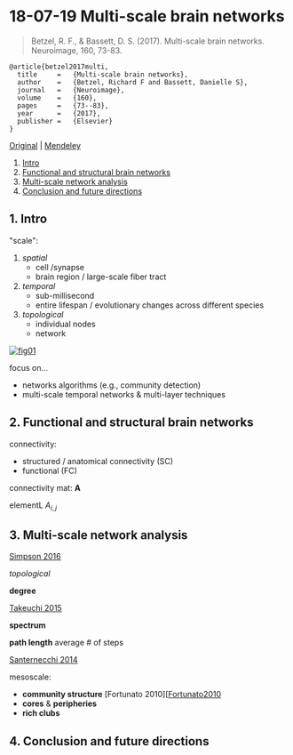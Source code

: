 <!--
@Author: shumez
@Date:   2018-07-19 13:02:30
@Project: Chaier
@Filename: 180719.md
@Last modified by:   shumez
@Last modified time: 2018-07-19 13:07:32
-->


# 18-07-19 Multi-scale brain networks


> Betzel, R. F., & Bassett, D. S. (2017). Multi-scale brain networks. Neuroimage, 160, 73-83.

```
@article{betzel2017multi,
  title 	=	{Multi-scale brain networks},
  author 	=	{Betzel, Richard F and Bassett, Danielle S},
  journal 	=	{Neuroimage},
  volume	=	{160},
  pages		=	{73--83},
  year		=	{2017},
  publisher	=	{Elsevier}
}
```

[Original][orig] | [Mendeley][mend]

1. [Intro][s01]
2. [Functional and structural brain networks][s02]
3. [Multi-scale network analysis][s03]
4. [Conclusion and future directions][s04]



## 1. Intro


"scale":

1. *spatial*
	- cell /synapse
	- brain region / large-scale fiber tract
2. *temporal*
	- sub-millisecond
	- entire lifespan / evolutionary changes across different species
3. *topological*
	- individual nodes
	- network


[![fig01][fig01]][fig01]


focus on...

- networks algorithms (e.g., community detection)
- multi-scale temporal networks & multi-layer techniques



## 2. Functional and structural brain networks


connectivity:

- structured / anatomical connectivity (SC)
- functional (FC)


connectivity mat: $\mathbf{A}$

elementL $A_{i,j}$



## 3. Multi-scale network analysis


[Simpson 2016][Simpson2016]

*topological*

**degree**

[Takeuchi 2015][Takeuchi2015]


**spectrum**

**path length**
average # of steps 

[Santernecchi 2014][Santernecchi2014]

mesoscale: 

- **community structure** [Fortunato 2010][[Fortunato2010]
- **cores** & **peripheries**
- **rich clubs**



## 4. Conclusion and future directions



<!-- [![fig02][fig02]][fig02] -->
<!-- [![fig02][fig03]][fig03] -->
<!-- [![fig02][fig04]][fig04] -->


<!-- [ref01][ref01] -->




<!-- -------------------------------------------- -->
[orig]: https://www.sciencedirect.com/science/article/pii/S1053811916306152
[mend]: https://www.mendeley.com/viewer/?fileId=52769a0e-7f5b-c997-461e-32a54ae9d14f&documentId=b322bf7b-0dc9-3b89-817a-b84755e9862b "..."

[s01]: .
[s02]: .
[s03]: .
[s04]: .

[fig01]: https://ars.els-cdn.com/content/image/1-s2.0-S1053811916306152-gr1.jpg
[fig02]: https://ars.els-cdn.com/content/image/1-s2.0-S1053811916306152-gr2.jpg
[fig03]: https://ars.els-cdn.com/content/image/1-s2.0-S1053811916306152-gr3.jpg
[fig04]: https://ars.els-cdn.com/content/image/1-s2.0-S1053811916306152-gr4.jpg

[Simpson2016]: https://www.liebertpub.com/doi/abs/10.1089/brain.2015.0361
[Takeuchi2015]: https://www.sciencedirect.com/science/article/pii/S1053811915005637
[Santernecchi2014]: https://pdfs.semanticscholar.org/0790/1363af308d4e660fb7bd56ca1b39ab09ca75.pdf
[Fortunato2010]: https://www.sciencedirect.com/science/article/pii/S0370157309002841